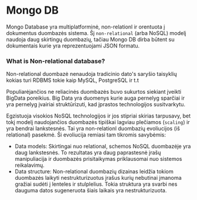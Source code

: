 # Mongo DB

Mongo Database yra multiplatforminė, non-relationl ir orentuota į dokumentus duombazės sistema. Šį `non-relational` 
(arba NoSQL) modelį naudoja daug skirtingų duombazių, tačiau Mongo DB dirba būtent su dokumentais kurie yra reprezentuojami JSON formatu.

### What is Non-relational database?

Non-relational duombazė nenaudoja tradicinio dato's saryšio taisyklių kokias turi RDBMS tokie kaip MySQL, PostgreSQL ir t.t

Populiarėjančios ne reliacinės duombazės buvo sukurtos siekiant įveikti BigData poreikius. Big Data yra duomenys kurie auga pernelyg
sparčiai ir yra pernelyg įvairiai struktūrizuti, kad įprastos technologijos susitvarkytu.

Egzistuoja visokios NoSQL technologijos ir jos stipriai skirias tarpusavy, bet tokį modelį naudojančios duombazės tipiškai 
lagviau plečiamos (`scaling`) ir yra bendrai lankstesnės. Tai yra non-relationl duombazių evoliucijos (iš relational) pasekmė. Ši evoliucija remiasi tam tikromis savybėmis:
  * Data models: Skirtingai nuo relational, schemos NoSQL duombazėje yra daug lankstesnės. To rezultatas yra daug paprastesnė įrašų manipuliacija ir duombazės prisitaikymas priklausomai nuo sistemos reikalavimų.
  * Data structure: Non-relational duombazių dizainas leidžia tokiom duombazės laikyti nestrukturizuotus įrašus kurių nebutinai įmanoma gražiai sudėti į lenteles ir stulplelius. Tokia struktura yra svarbi nes dauguma datos sugeneruota šiais laikais yra nestrukturizuota. 

